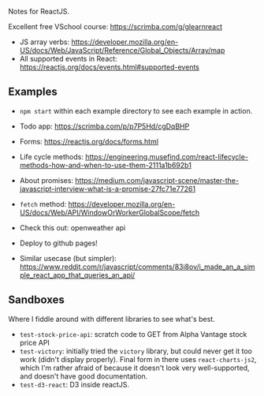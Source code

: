 Notes for ReactJS.

Excellent free VSchool course: https://scrimba.com/g/glearnreact

* JS array verbs: https://developer.mozilla.org/en-US/docs/Web/JavaScript/Reference/Global_Objects/Array/map
* All supported events in React: https://reactjs.org/docs/events.html#supported-events


## Examples

* `npm start` within each example directory to see each example in action.
* Todo app: https://scrimba.com/p/p7P5Hd/cgDqBHP

* Forms: https://reactjs.org/docs/forms.html
* Life cycle methods: https://engineering.musefind.com/react-lifecycle-methods-how-and-when-to-use-them-2111a1b692b1
* About promises: https://medium.com/javascript-scene/master-the-javascript-interview-what-is-a-promise-27fc71e77261
* `fetch` method: https://developer.mozilla.org/en-US/docs/Web/API/WindowOrWorkerGlobalScope/fetch

* Check this out: openweather api
* Deploy to github pages!
* Similar usecase (but simpler): https://www.reddit.com/r/javascript/comments/83i8ov/i_made_an_a_simple_react_app_that_queries_an_api/

## Sandboxes

Where I fiddle around with different libraries to see what's best.
* `test-stock-price-api`: scratch code to GET from Alpha Vantage stock price API
* `test-victory`: initially tried the `victory` library, but could never get it too work (didn't display properly). Final form in there uses `react-charts-js2`, which I'm rather afraid of because it doesn't look very well-supported, and doesn't have good documentation.
* `test-d3-react`: D3 inside reactJS. 
